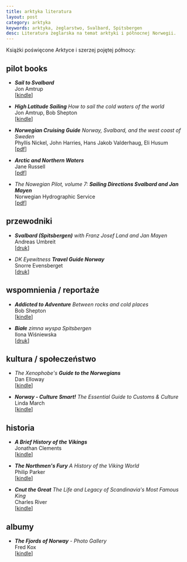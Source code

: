 ```yaml
---
title: arktyka literatura
layout: post
category: arktyka
keywords: arktyka, żeglarstwo, Svalbard, Spitsbergen
desc: Literatura żeglarska na temat arktyki i północnej Norwegii. 
---
```


Książki poświęcone Arktyce i szerzej pojętej północy:


pilot books
-----------
* ***Sail to Svalbard***  
  Jon Amtrup  
  [[kindle](http://www.amazon.co.uk/Sail-Svalbard-Jon-Amtrup-ebook/dp/B0056GW9S4/ref=sr_1_1)]
  
* ***High Latitude Sailing*** *How to sail the cold waters of the world*  
  Jon Amtrup, Bob Shepton  
  [[kindle](http://www.amazon.co.uk/High-Latitude-Sailing-waters-world-ebook/dp/B00KDYK2FQ/ref=sr_1_1)]
  
* ***Norwegian Cruising Guide*** *Norway, Svalbard, and the west coast of Sweden*  
  Phyllis Nickel, John Harries, Hans Jakob Valderhaug, Eli Husum  
  [[pdf](http://www.norwegiancruisingguide.com/)]
  
* ***Arctic and Northern Waters***  
  Jane Russell   
  [[pdf](http://www.rccpf.org.uk/passage-planning/arctic)]
  
* *The Nowegian Pilot, volume 7:* ***Sailing Directions Svalbard and Jan Mayen***  
  Norwegian Hydrographic Service  
  [[pdf](http://www.statkart.no/en/Kart/Nautical-Publications/The-Norwegian-Pilot-Guide/)]


przewodniki
------------
* ***Svalbard (Spitsbergen)*** *with Franz Josef Land and Jan Mayen*  
  Andreas Umbreit  
  [[druk](http://www.amazon.co.uk/Svalbard-Spitsbergen-Franz-Travel-Guides/dp/1841624594/ref=sr_1_1)]  
    
* *DK Eyewitness* ***Travel Guide Norway***  
  Snorre Evensberget                                                 
  [[druk](http://www.amazon.co.uk/DK-Eyewitness-Travel-Guide-Norway/dp/1405368918/ref=sr_1_1)]  


wspomnienia / reportaże
------------------------
* ***Addicted to Adventure*** *Between rocks and cold places*   
  Bob Shepton  
  [[kindle](http://www.amazon.co.uk/Addicted-Adventure-Between-rocks-places-ebook/dp/B00JKLRKXK/ref=sr_1_1)]
  
* ***Białe*** *zimna wyspa Spitsbergen*  
  Ilona Wiśniewska  
  [[druk](https://czarne.com.pl/katalog/ksiazki/biale)]


kultura / społeczeństwo
-----------------------

* *The Xenophobe's* ***Guide to the Norwegians***  
  Dan Elloway  
  [[kindle](http://www.amazon.co.uk/Xenophobes-Guide-Norwegians-Guides-ebook/dp/B00GL9R84U/ref=sr_1_1)]  

* ***Norway - Culture Smart!*** *The Essential Guide to Customs & Culture*   
  Linda March   
  [[kindle](http://www.amazon.co.uk/Norway-Culture-Smart-Essential-Customs-ebook/dp/B004445986/ref=sr_1_1)]  


historia
---------
* ***A Brief History of the Vikings***   
  Jonathan Clements   
  [[kindle](http://www.amazon.co.uk/s/ref=nb_sb_noss_1)]  

* ***The Northmen's Fury*** *A History of the Viking World*  
  Philip Parker  
  [[kindle](http://www.amazon.co.uk/Northmens-Fury-History-Viking-World-ebook/dp/B00EKOBXE4/ref=sr_1_sc_1)]  
  
* ***Cnut the Great*** *The Life and Legacy of Scandinavia's Most Famous King*  
  Charles River  
  [[kindle](http://www.amazon.co.uk/Cnut-Great-Legacy-Scandinavias-Famous-ebook/dp/B00N84BMES/ref=sr_1_1)]  
  

albumy
-------
* ***The Fjords of Norway*** *- Photo Gallery*  
  Fred Kox  
  [[kindle](http://www.amazon.co.uk/Fjords-Norway-Photo-Gallery-ebook/dp/B00NU5VNIK/ref=sr_1_1)]


